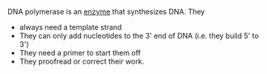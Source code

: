 DNA polymerase is an [enzyme](../Enzymes/) that synthesizes DNA. They

- always need a template strand
- They can only add nucleotides to the 3' end of DNA (i.e. they build 5' to 3')
- They need a primer to start them off
- They proofread or correct their work.